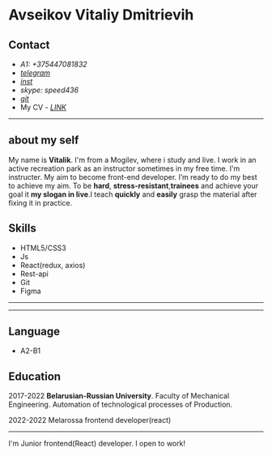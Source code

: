 # **Avseikov Vitaliy Dmitrievih**
## Contact
* *A1: +375447081832*
* *[telegram](https://t.me/qusepb)* 
* *[inst](https://www.instagram.com/quse_pb/)*
* *skype: speed436*
* *[git](https://github.com/qusewen)*
* My CV - *[LINK](https://disk.yandex.ru/d/38sG6LgVADVaTA)*

--- 

## about my self
My name is **Vitalik**. I'm from a Mogilev, where i study and live. I work in an active recreation park as an instructor sometimes in my free time. I'm instructer. My aim to become front-end developer. I’m ready to do my best to achieve my aim. To be __hard__, __stress-resistant__,__trainees__ and achieve your goal it __my slogan in live__.I teach __quickly__ and __easily__ grasp the material after fixing it in practice.

## Skills
* HTML5/CSS3
* Js
* React(redux, axios)
* Rest-api
* Git 
* Figma

---
---



## Language 
* A2-B1

## Education
2017-2022 **Belarusian-Russian University**.
Faculty of Mechanical Engineering.
Automation of technological processes of Production.

2022-2022 Melarossa frontend developer(react) 

---

I'm Junior frontend(React) developer. I open to work!